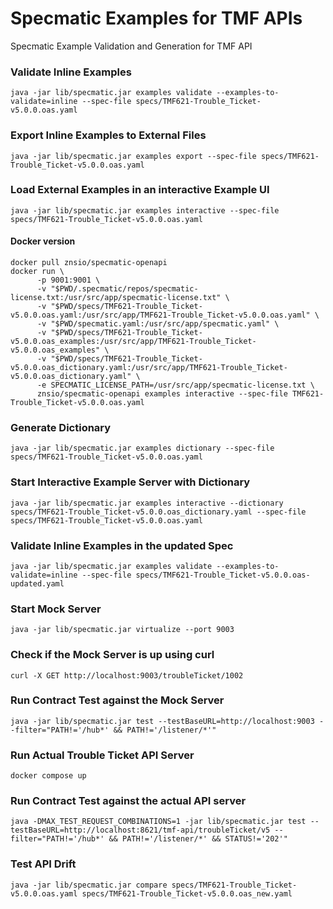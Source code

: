 # Specmatic Examples for TMF APIs
Specmatic Example Validation and Generation for TMF API

### Validate Inline Examples
```shell
java -jar lib/specmatic.jar examples validate --examples-to-validate=inline --spec-file specs/TMF621-Trouble_Ticket-v5.0.0.oas.yaml
```

### Export Inline Examples to External Files
```shell
java -jar lib/specmatic.jar examples export --spec-file specs/TMF621-Trouble_Ticket-v5.0.0.oas.yaml
```

### Load External Examples in an interactive Example UI
```shell
java -jar lib/specmatic.jar examples interactive --spec-file specs/TMF621-Trouble_Ticket-v5.0.0.oas.yaml
```
#### Docker version
```shell
docker pull znsio/specmatic-openapi
docker run \
      -p 9001:9001 \
      -v "$PWD/.specmatic/repos/specmatic-license.txt:/usr/src/app/specmatic-license.txt" \
      -v "$PWD/specs/TMF621-Trouble_Ticket-v5.0.0.oas.yaml:/usr/src/app/TMF621-Trouble_Ticket-v5.0.0.oas.yaml" \
      -v "$PWD/specmatic.yaml:/usr/src/app/specmatic.yaml" \
      -v "$PWD/specs/TMF621-Trouble_Ticket-v5.0.0.oas_examples:/usr/src/app/TMF621-Trouble_Ticket-v5.0.0.oas_examples" \
      -v "$PWD/specs/TMF621-Trouble_Ticket-v5.0.0.oas_dictionary.yaml:/usr/src/app/TMF621-Trouble_Ticket-v5.0.0.oas_dictionary.yaml" \
      -e SPECMATIC_LICENSE_PATH=/usr/src/app/specmatic-license.txt \
      znsio/specmatic-openapi examples interactive --spec-file TMF621-Trouble_Ticket-v5.0.0.oas.yaml
```

### Generate Dictionary
```shell
java -jar lib/specmatic.jar examples dictionary --spec-file specs/TMF621-Trouble_Ticket-v5.0.0.oas.yaml
```

### Start Interactive Example Server with Dictionary
```shell
java -jar lib/specmatic.jar examples interactive --dictionary specs/TMF621-Trouble_Ticket-v5.0.0.oas_dictionary.yaml --spec-file specs/TMF621-Trouble_Ticket-v5.0.0.oas.yaml
```

### Validate Inline Examples in the updated Spec
```shell
java -jar lib/specmatic.jar examples validate --examples-to-validate=inline --spec-file specs/TMF621-Trouble_Ticket-v5.0.0.oas-updated.yaml
```

### Start Mock Server
```shell
java -jar lib/specmatic.jar virtualize --port 9003
```

### Check if the Mock Server is up using curl
```shell
curl -X GET http://localhost:9003/troubleTicket/1002
```

### Run Contract Test against the Mock Server
```shell
java -jar lib/specmatic.jar test --testBaseURL=http://localhost:9003 --filter="PATH!='/hub*' && PATH!='/listener/*'"
```

### Run Actual Trouble Ticket API Server
```shell
docker compose up
```
### Run Contract Test against the actual API server
```shell
java -DMAX_TEST_REQUEST_COMBINATIONS=1 -jar lib/specmatic.jar test --testBaseURL=http://localhost:8621/tmf-api/troubleTicket/v5 --filter="PATH!='/hub*' && PATH!='/listener/*' && STATUS!='202'"
```

### Test API Drift
```shell
java -jar lib/specmatic.jar compare specs/TMF621-Trouble_Ticket-v5.0.0.oas.yaml specs/TMF621-Trouble_Ticket-v5.0.0.oas_new.yaml
```